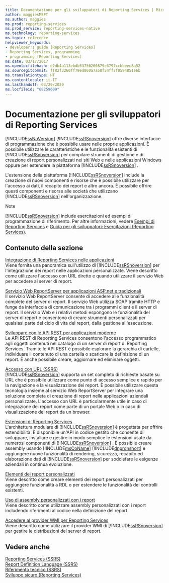 ```yaml
---
title: Documentazione per gli sviluppatori di Reporting Services | Microsoft Docs
author: maggiesMSFT
ms.author: maggies
ms.prod: reporting-services
ms.prod_service: reporting-services-native
ms.technology: reporting-services
ms.topic: reference
helpviewer_keywords:
- developer's guide [Reporting Services]
- Reporting Services, programming
- programming [Reporting Services]
ms.date: 03/17/2017
ms.openlocfilehash: e2db4a113ebdb53756200879e3797ccbbeec8a52
ms.sourcegitcommit: ff82f3260ff79ed860a7a58f54ff7f0594851e6b
ms.translationtype: HT
ms.contentlocale: it-IT
ms.lasthandoff: 03/29/2020
ms.locfileid: "68259609"
---
```

# <a name="reporting-services-developer-documentation"></a>Documentazione per gli sviluppatori di Reporting Services
  [!INCLUDE[ssNoVersion](../includes/ssnoversion-md.md)] [!INCLUDE[ssRSnoversion](../includes/ssrsnoversion-md.md)] offre diverse interfacce di programmazione che è possibile usare nelle proprie applicazioni. È possibile utilizzare le caratteristiche e le funzionalità esistenti di [!INCLUDE[ssRSnoversion](../includes/ssrsnoversion-md.md)] per compilare strumenti di gestione e di creazione di report personalizzati nei siti Web e nelle applicazioni Windows oppure per estendere la piattaforma [!INCLUDE[ssRSnoversion](../includes/ssrsnoversion-md.md)] .  
  
 L'estensione della piattaforma [!INCLUDE[ssRSnoversion](../includes/ssrsnoversion-md.md)] include la creazione di nuovi componenti e risorse che è possibile utilizzare per l'accesso ai dati, il recapito dei report e altro ancora. È possibile offrire questi componenti e risorse alle società che utilizzano [!INCLUDE[ssRSnoversion](../includes/ssrsnoversion-md.md)] nell'organizzazione.  
  
> [!NOTE]  
>  [!INCLUDE[ssRSnoversion](../includes/ssrsnoversion-md.md)] include esercitazioni ed esempi di programmazione di riferimento. Per altre informazioni, vedere [Esempi di Reporting Services](https://msdn.microsoft.com/library/ms160954\(v=sql.110\).aspx) e [Guida per gli sviluppatori: Esercitazioni (Reporting Services)](https://msdn.microsoft.com/library/aa337423\(v=sql.110\).aspx).  
  
## <a name="in-this-section"></a>Contenuto della sezione  
 [Integrazione di Reporting Services nelle applicazioni](../reporting-services/application-integration/integrating-reporting-services-into-applications.md)  
 Viene fornita una panoramica sull'utilizzo di [!INCLUDE[ssRSnoversion](../includes/ssrsnoversion-md.md)] per l'integrazione dei report nelle applicazioni personalizzate. Viene descritto come utilizzare l'accesso con URL diretto e quando utilizzare il servizio Web per accedere al server di report.  
  
 [Servizio Web ReportServer per applicazioni ASP.net e tradizionali](../reporting-services/report-server-web-service/report-server-web-service.md)  
 Il servizio Web ReportServer consente di accedere alle funzionalità complete del server di report. Il servizio Web utilizza SOAP tramite HTTP e funge da interfaccia di comunicazione tra i programmi client e il server di report. Il servizio Web e i relativi metodi espongono le funzionalità del server di report e consentono di creare strumenti personalizzati per qualsiasi parte del ciclo di vita del report, dalla gestione all'esecuzione.  
 
 [Sviluppare con le API REST per applicazioni moderne](developer/rest-api.md)</br>
 Le API REST di Reporting Services consentono l'accesso programmatico agli oggetti contenuti nel catalogo di un server di report di Reporting Services. Tramite le API REST è possibile esplorare la gerarchia di cartelle, individuare il contenuto di una cartella o scaricare la definizione di un report. È anche possibile creare, aggiornare ed eliminare oggetti.

 [Accesso con URL &#40;SSRS&#41;](../reporting-services/url-access-ssrs.md)  
 [!INCLUDE[ssRSnoversion](../includes/ssrsnoversion-md.md)] supporta un set completo di richieste basate su URL che è possibile utilizzare come punto di accesso semplice e rapido per la navigazione e la visualizzazione dei report. È possibile utilizzare questa tecnologia insieme al servizio Web ReportServer per integrare una soluzione completa di creazione di report nelle applicazioni aziendali personalizzate. L'accesso con URL è particolarmente utile in caso di integrazione dei report come parte di un portale Web o in caso di visualizzazione dei report da un browser.  
  
 [Estensioni di Reporting Services](../reporting-services/extensions/reporting-services-extensions.md)  
 L'architettura modulare di [!INCLUDE[ssRSnoversion](../includes/ssrsnoversion-md.md)] è progettata per offrire estendibilità. È disponibile un'API in codice gestito che consente di sviluppare, installare e gestire in modo semplice le estensioni usate da numerosi componenti di [!INCLUDE[ssRSnoversion](../includes/ssrsnoversion-md.md)] . È possibile creare assembly usando [!INCLUDE[msCoName](../includes/msconame-md.md)] [!INCLUDE[dnprdnshort](../includes/dnprdnshort-md.md)] e aggiungere nuove funzionalità di rendering, sicurezza, recapito ed elaborazione dati di [!INCLUDE[ssRSnoversion](../includes/ssrsnoversion-md.md)] per soddisfare le esigenze aziendali in continua evoluzione.  
  
 [Elementi dei report personalizzati](../reporting-services/custom-report-items/custom-report-items.md)  
 Viene descritto come creare elementi dei report personalizzati per aggiungere funzionalità a RDL o per estendere le funzionalità dei controlli esistenti.  
  
 [Uso di assembly personalizzati con i report](../reporting-services/custom-assemblies/using-custom-assemblies-with-reports.md)  
 Viene descritto come utilizzare assembly personalizzati con i report includendo riferimenti al codice nella definizione del report.  
  
 [Accedere al provider WMI per Reporting Services](../reporting-services/tools/access-the-reporting-services-wmi-provider.md)  
 Viene descritto come utilizzare il provider WMI di [!INCLUDE[ssRSnoversion](../includes/ssrsnoversion-md.md)] per gestire le distribuzioni del server di report.  
  
## <a name="see-also"></a>Vedere anche  
 [Reporting Services &#40;SSRS&#41;](../reporting-services/create-deploy-and-manage-mobile-and-paginated-reports.md)   
 [Report Definition Language &#40;SSRS&#41;](../reporting-services/reports/report-definition-language-ssrs.md)   
 [Riferimento tecnico &#40;SSRS&#41;](../reporting-services/technical-reference-ssrs.md)   
 [Sviluppo sicuro &#40;Reporting Services&#41;](../reporting-services/extensions/secure-development/secure-development-reporting-services.md)  
  
  

